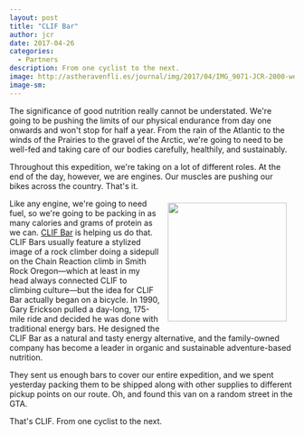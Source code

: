 ```yaml
---
layout: post
title: "CLIF Bar"
author: jcr
date: 2017-04-26
categories:
  - Partners
description: From one cyclist to the next.
image: http://astheravenfli.es/journal/img/2017/04/IMG_9071-JCR-2000-web.jpg
image-sm:
---
```


The significance of good nutrition really cannot be understated. We're going to be pushing the limits of our physical endurance from day one onwards and won't stop for half a year. From the rain of the Atlantic to the winds of the Prairies to the gravel of the Arctic, we're going to need to be well-fed and taking care of our bodies carefully, healthily, and sustainably.

Throughout this expedition, we're taking on a lot of different roles. At the end of the day, however, we are engines. Our muscles are pushing our bikes across the country. That's it.

<a href="http://clifbar.ca"><img src="http://jonathonreed.com/adventure/atrf/journal/img/2017/04/clif-210-web.png" class="logo" width="210" style="float:right;margin:0.5em 1em;"></a>

Like any engine, we're going to need fuel, so we're going to be packing in as many calories and grams of protein as we can. <a href="http://www.clifbar.ca">CLIF Bar</a> is helping us do that. CLIF Bars usually feature a stylized image of a rock climber doing a sidepull on the Chain Reaction climb in Smith Rock Oregon—which at least in my head always connected CLIF to climbing culture—but the idea for CLIF Bar actually began on a bicycle. In 1990, Gary Erickson pulled a day-long, 175-mile ride and decided he was done with traditional energy bars. He designed the CLIF Bar as a natural and tasty energy alternative, and the family-owned company has become a leader in organic and sustainable adventure-based nutrition.

They sent us enough bars to cover our entire expedition, and we spent yesterday packing them to be shipped along with other supplies to different pickup points on our route. Oh, and found this van on a random street in the GTA.

That's CLIF. From one cyclist to the next.